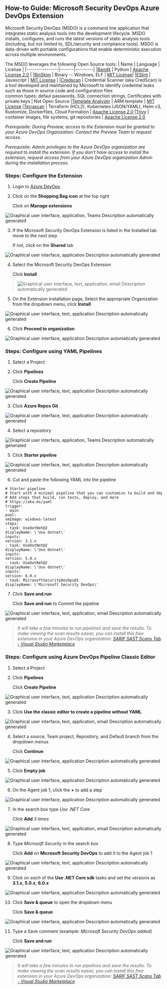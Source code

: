 ## How-to Guide: Microsoft Security DevOps Azure DevOps Extension

Microsoft Security DevOps (MSDO) is a command line application that integrates static analysis tools into the development lifecycle. MSDO installs, configures, and runs the latest versions of static analysis tools (including, but not limited to, SDL/security and compliance tools). MSDO is data-driven with portable configurations that enable deterministic execution across multiple environments.

The MSDO leverages the following Open Source tools:
|  Name  |  Language   |  License  |
|----------------|-------|---------|
|[Bandit](https://github.com/PyCQA/bandit) | Python  | [Apache License 2.0](https://github.com/PyCQA/bandit/blob/master/LICENSE) |
|[BinSkim](https://github.com/Microsoft/binskim) | Binary -- Windows, ELF  | [MIT License](https://github.com/microsoft/binskim/blob/main/LICENSE)|
|[ESlint](https://github.com/eslint/eslint)  |  Javascript |  [MIT License](https://github.com/eslint/eslint/blob/main/LICENSE)  |
|[Credscan](https://secdevtools.azurewebsites.net/helpcredscan.html)   |   Credential Scanner (aka CredScan) is a tool developed and maintained by Microsoft to identify credential leaks such as those in source code and configuration files <br> common types: defaul passwords, SQL connection strings, Certificates with private keys | Not Open Source
|[Template Analyzer](https://github.com/Azure/template-analyzer) |  ARM template | [MIT License](https://github.com/Azure/template-analyzer/blob/main/LICENSE.txt)
|[Terrascan](https://github.com/accurics/terrascan) | Terraform (HCL2), Kubernetes (JSON/YAML), Helm v3, Kustomize, Dockerfiles, Cloud Formation | [Apache License 2.0](https://github.com/accurics/terrascan/blob/master/LICENSE)
|[Trivy](https://github.com/aquasecurity/trivy) | container images, file systems, git repositories | [Apache License 2.0](https://github.com/aquasecurity/trivy/blob/main/LICENSE)


*Prerequisite: During Preview, access to the Extension must be granted to your Azure DevOps Organization. Contact the Preview Team to request access.*

*Prerequisite: Admin privileges to the Azure DevOps organization are required to install the extension. If you don\'t have access to install the extension, request access from your Azure DevOps organization Admin during the installation process.*

### Steps: Configure the Extension

1.  Login to [Azure DevOps](https://dev.azure.com/)

2.  Click on the **Shopping Bag icon** at the top right

    Click on **Manage extensions**

![Graphical user interface, application, Teams Description automatically
generated](./media/msdo-azure-devops-extension/image039.png)

3.  If the Microsoft Security DevOps Extension is listed in the Installed tab move to the next step

    If not, click on the **Shared** tab

![Graphical user interface, application Description automatically
generated](./media/msdo-azure-devops-extension/image040.png)

4.  Select the Microsoft Security DevOps Extension

    Click **Install**

> ![Graphical user interface, text, application, email Description
> automatically
> generated](./media/msdo-azure-devops-extension/image041.png)

5.  On the Extension installation page, Select the appropriate Organization from the dropdown menu, click **Install**

![Graphical user interface, text, application Description automatically
generated](./media/msdo-azure-devops-extension/image042.png)

6.  Click **Proceed to organization**

![Graphical user interface, application Description automatically
generated](./media/msdo-azure-devops-extension/image043.png)

### Steps: Configure using YAML Pipelines

1.  Select a Project

2.  Click **Pipelines**

    Click **Create Pipeline**

![Graphical user interface, text, application Description automatically
generated](./media/msdo-azure-devops-extension/image044.png)

3.  Click **Azure Repos Git**

![Graphical user interface, text, application Description automatically
generated](./media/msdo-azure-devops-extension/image045.png)

4.  Select a repository

![Graphical user interface, application, Teams Description automatically
generated](./media/msdo-azure-devops-extension/image046.png)

5.  Click **Starter pipeline**

![Graphical user interface, text, application Description automatically
generated](./media/msdo-azure-devops-extension/image047.png)

6.  Cut and paste the following YAML into the pipeline

```
# Starter pipeline
# Start with a minimal pipeline that you can customize to build and deploy your code.
# Add steps that build, run tests, deploy, and more
# https://aka.ms/yaml
trigger:
- main
pool:
vmImage: windows-latest
steps:
- task: UseDotNet@2
displayName: \'Use dotnet\'
inputs:
version: 3.1.x
- task: UseDotNet@2
displayName: \'Use dotnet\'
inputs:
version: 5.0.x
- task: UseDotNet@2
displayName: \'Use dotnet\'
inputs:
version: 6.0.x
- task: MicrosoftSecurityDevOps@1
displayName: \'Microsoft Security DevOps\'
```

7.  Click **Save and run**

    Click **Save and run** to Commit the pipeline

![Graphical user interface, text, application, email Description
automatically generated](./media/msdo-azure-devops-extension/image048.png)

>*It will take a few minutes to run pipelines and save the results. To make viewing the scan results easier, you can install this free extension in your Azure DevOps organization: [SARIF SAST Scans Tab - Visual Studio Marketplace](https://marketplace.visualstudio.com/items?itemName=sariftools.scans)*

### Steps: Configure using Azure DevOps Pipeline Classic Editor

1.  Select a Project

2.  Click **Pipelines**

    Click **Create Pipeline**

![Graphical user interface, text, application Description automatically
generated](./media/msdo-azure-devops-extension/image049.png)

3.  Click **Use the classic editor to create a pipeline without YAML**

![Graphical user interface, text, application, email Description
automatically generated](./media/msdo-azure-devops-extension/image050.png)

4.  Select a source, Team project, Repository, and Default branch from the dropdown menus

    Click **Continue**

![Graphical user interface, application Description automatically
generated](./media/msdo-azure-devops-extension/image051.png)

5.  Click **Empty job**

![Graphical user interface, application Description automatically
generated](./media/msdo-azure-devops-extension/image052.png)

6.  On the Agent job 1, click the **+** to add a step

![Graphical user interface, application Description automatically
generated](./media/msdo-azure-devops-extension/image053.png)

7.  In the search box type *Use .NET Core*

    Click **Add** *3 times*

![Graphical user interface, text, application, email Description
automatically generated](./media/msdo-azure-devops-extension/image054.png)

8.  Type *Microsoft Security* in the search box

    Click **Add** on **Microsoft Security DevOps** to add it to the Agent job 1

![Graphical user interface, text, application Description automatically
generated](./media/msdo-azure-devops-extension/image055.png)

9.  Click on *each* of the **Use .NET Core sdk** tasks and set the     versions as **3.1.x**, **5.0.x**, **6.0.x**

![Graphical user interface, application Description automatically
generated](./media/msdo-azure-devops-extension/image056.png)

10. Click **Save & queue** to open the dropdown menu

    Click **Save & queue**

![Graphical user interface, application Description automatically
generated](./media/msdo-azure-devops-extension/image057.png)

11. Type a Save comment (example: *Microsoft Security DevOps added*)

    Click **Save and run**

![Graphical user interface, text, application Description automatically
generated](./media/msdo-azure-devops-extension/image058.png)

>*It will take a few minutes to run pipelines and save the results. To make viewing the scan results easier, you can install this free extension in your Azure DevOps organization: [SARIF SAST Scans Tab - Visual Studio Marketplace](https://marketplace.visualstudio.com/items?itemName=sariftools.scans)*
